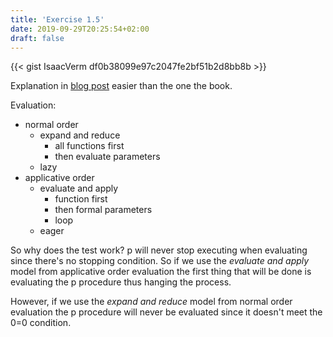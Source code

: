 ```yaml
---
title: 'Exercise 1.5'
date: 2019-09-29T20:25:54+02:00
draft: false
---
```


{{< gist IsaacVerm df0b38099e97c2047fe2bf51b2d8bb8b >}}

Explanation in [blog post](https://www.lvguowei.me/post/sicp-goodness/) easier than the one the book.

Evaluation:

- normal order
  - expand and reduce
    - all functions first
    - then evaluate parameters
  - lazy
- applicative order
  - evaluate and apply
    - function first
    - then formal parameters
    - loop
  - eager

So why does the test work? p will never stop executing when evaluating since there's no stopping condition. So if we use the _evaluate and apply_ model from applicative order evaluation the first thing that will be done is evaluating the p procedure thus hanging the process.

However, if we use the _expand and reduce_ model from normal order evaluation the p procedure will never be evaluated since it doesn't meet the 0=0 condition.
